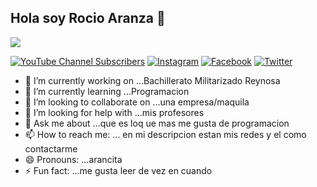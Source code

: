 ## Hola soy Rocio Aranza 👋
![](https://github.com/eloteconcacahuates12/eloteconcacahuates12/blob/main/Banner.png)

[![YouTube Channel Subscribers](https://img.shields.io/badge/AraProg-SUCRIBETE-red)](https://www.youtube.com/@RocíoAranzaSolísGarcía-m4g)
[![Instagram](https://img.shields.io/badge/Instagram-SEGUIR-hotpink)](https://www.instagram.com/rocioaranzasolisgarcia/)
[![Facebook](https://img.shields.io/badge/Facebook-SEGUIR-steelblue)](https://www.facebook.com/share/xD6Y432iGKoHMTSY/)
[![Twitter](https://img.shields.io/badge/X-SEGUIR-slategray)](https://x.com/AranzaRoc86723)

- 🔭 I’m currently working on ...Bachillerato Militarizado Reynosa
- 🌱 I’m currently learning ...Programacion
- 👯 I’m looking to collaborate on ...una empresa/maquila
- 🤔 I’m looking for help with ...mis profesores 
- 💬 Ask me about ...que es loq ue mas me gusta de programacion
- 📫 How to reach me: ... en mi descripcion estan mis redes y el como contactarme
- 😄 Pronouns: ...arancita
- ⚡ Fun fact: ...me gusta leer de vez en cuando
